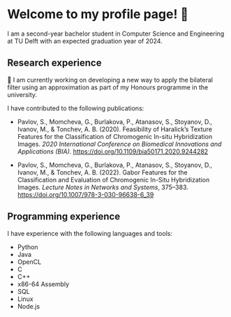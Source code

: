 # Welcome to my profile page! 👋

I am a second-year bachelor student in Computer Science and Engineering at TU Delft with an expected graduation year of 2024.

## Research experience

🔭 I am currently working on developing a new way to apply the bilateral filter using an approximation as part of my Honours programme in the university.

I have contributed to the following publications:

- Pavlov, S., Momcheva, G., Burlakova, P., Atanasov, S., Stoyanov, D., Ivanov, M., & Tonchev, A. B. (2020). Feasibility of Haralick’s Texture Features for the Classification of Chromogenic In-situ Hybridization Images. _2020 International Conference on Biomedical Innovations and Applications (BIA)_. https://doi.org/10.1109/bia50171.2020.9244282

- Pavlov, S., Momcheva, G., Burlakova, P., Atanasov, S., Stoyanov, D., Ivanov, M., & Tonchev, A. B. (2022). Gabor Features for the Classification and Evaluation of Chromogenic In-Situ Hybridization Images. _Lecture Notes in Networks and Systems_, 375–383. https://doi.org/10.1007/978-3-030-96638-6_39


## Programming experience
I have experience with the following languages and tools:
- Python
- Java
- OpenCL
- C
- C++
- x86-64 Assembly
- SQL
- Linux
- Node.js

<!--
### Hi there 👋

**simo1427/simo1427** is a ✨ _special_ ✨ repository because its `README.md` (this file) appears on your GitHub profile.

Here are some ideas to get you started:

- 🔭 I’m currently working on ...
- 🌱 I’m currently learning ...
- 👯 I’m looking to collaborate on ...
- 🤔 I’m looking for help with ...
- 💬 Ask me about ...
- 📫 How to reach me: ...
- 😄 Pronouns: ...
- ⚡ Fun fact: ...
-->
